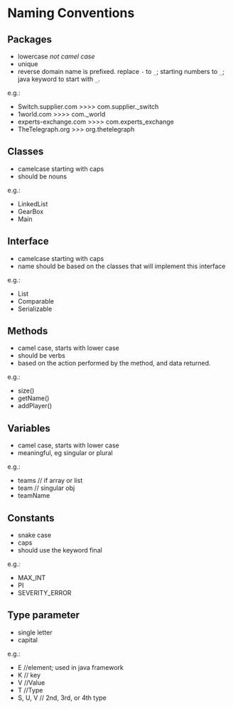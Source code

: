 # Naming Conventions

## Packages

- lowercase *not camel case*
- unique
- reverse domain name is prefixed. replace `-` to `_`; starting numbers to `_`; java keyword to start with `_`.

e.g.: 

- Switch.supplier.com >>>> com.supplier._switch
- 1world.com >>>> com._world
- experts-exchange.com >>>> com.experts_exchange
- TheTelegraph.org >>> org.thetelegraph

## Classes

- camelcase starting with caps
- should be nouns

e.g.:

- LinkedList
- GearBox
- Main

## Interface

- camelcase starting with caps
- name should be based on the classes that will implement this interface

e.g.:

- List
- Comparable
- Serializable

## Methods

- camel case, starts with lower case
- should be verbs
- based on the action performed by the method, and data returned.

e.g.:

- size()
- getName()
- addPlayer()

## Variables

- camel case, starts with lower case
- meaningful, eg singular or plural

e.g.:

- teams // if array or list
- team // singular obj
- teamName

## Constants

- snake case
- caps
- should use the keyword final

e.g.:

- MAX_INT
- PI
- SEVERITY_ERROR

## Type parameter

- single letter
- capital

e.g.:

- E //element; used in java framework
- K // key
- V //Value
- T //Type
- S, U, V // 2nd, 3rd, or 4th type
